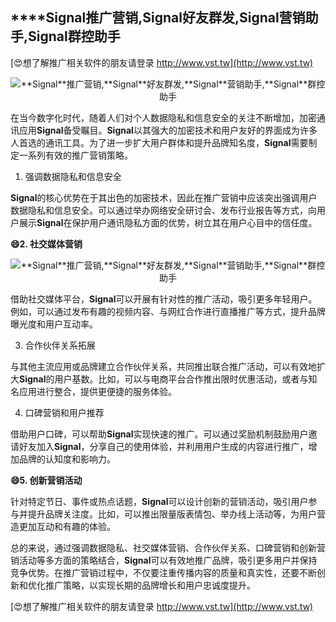 ## ****Signal**推广营销,**Signal**好友群发,**Signal**营销助手,**Signal**群控助手**

[😍想了解推广相关软件的朋友请登录 http://www.vst.tw](http://www.vst.tw)

 <center><img src="https://vst.tw/MP4/tuiguang/png/0.png" alt="**Signal**推广营销,**Signal**好友群发,**Signal**营销助手,**Signal**群控助手"></center>

在当今数字化时代，随着人们对个人数据隐私和信息安全的关注不断增加，加密通讯应用**Signal**备受瞩目。**Signal**以其强大的加密技术和用户友好的界面成为许多人首选的通讯工具。为了进一步扩大用户群体和提升品牌知名度，**Signal**需要制定一系列有效的推广营销策略。

1. 强调数据隐私和信息安全

**Signal**的核心优势在于其出色的加密技术，因此在推广营销中应该突出强调用户数据隐私和信息安全。可以通过举办网络安全研讨会、发布行业报告等方式，向用户展示**Signal**在保护用户通讯隐私方面的优势，树立其在用户心目中的信任度。

**😄2. 社交媒体营销**

 <center><img src="https://vst.tw/MP4/tuiguang/png/3.png" alt="**Signal**推广营销,**Signal**好友群发,**Signal**营销助手,**Signal**群控助手"></center>

借助社交媒体平台，**Signal**可以开展有针对性的推广活动，吸引更多年轻用户。例如，可以通过发布有趣的视频内容、与网红合作进行直播推广等方式，提升品牌曝光度和用户互动率。

3. 合作伙伴关系拓展

与其他主流应用或品牌建立合作伙伴关系，共同推出联合推广活动，可以有效地扩大**Signal**的用户基数。比如，可以与电商平台合作推出限时优惠活动，或者与知名应用进行整合，提供更便捷的服务体验。

4. 口碑营销和用户推荐

借助用户口碑，可以帮助**Signal**实现快速的推广。可以通过奖励机制鼓励用户邀请好友加入**Signal**，分享自己的使用体验，并利用用户生成的内容进行推广，增加品牌的认知度和影响力。

**😄5. 创新营销活动**

针对特定节日、事件或热点话题，**Signal**可以设计创新的营销活动，吸引用户参与并提升品牌关注度。比如，可以推出限量版表情包、举办线上活动等，为用户营造更加互动和有趣的体验。

总的来说，通过强调数据隐私、社交媒体营销、合作伙伴关系、口碑营销和创新营销活动等多方面的策略结合，**Signal**可以有效地推广品牌，吸引更多用户并保持竞争优势。在推广营销过程中，不仅要注重传播内容的质量和真实性，还要不断创新和优化推广策略，以实现长期的品牌增长和用户忠诚度提升。

[😍想了解推广相关软件的朋友请登录 http://www.vst.tw](http://www.vst.tw)




